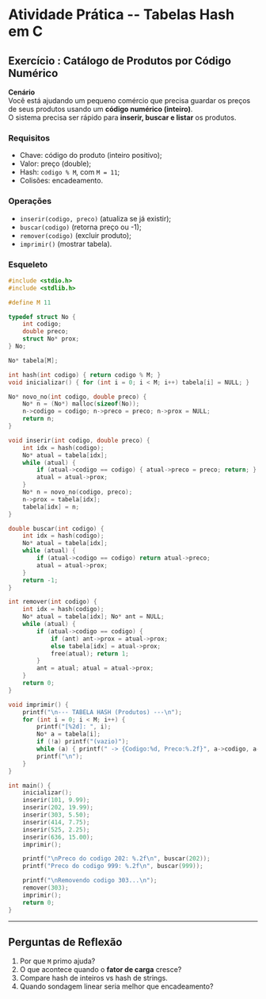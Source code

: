 # Atividade Prática -- Tabelas Hash em C


## Exercício : Catálogo de Produtos por Código Numérico

**Cenário**\
Você está ajudando um pequeno comércio que precisa guardar os preços de
seus produtos usando um **código numérico (inteiro)**.\
O sistema precisa ser rápido para **inserir, buscar e listar** os
produtos.

### Requisitos

-   Chave: código do produto (inteiro positivo);
-   Valor: preço (double);
-   Hash: `codigo % M`, com `M = 11`;
-   Colisões: encadeamento.

### Operações

-   `inserir(codigo, preco)` (atualiza se já existir);
-   `buscar(codigo)` (retorna preço ou -1);
-   `remover(codigo)` (excluir produto);
-   `imprimir()` (mostrar tabela).

### Esqueleto

``` c
#include <stdio.h>
#include <stdlib.h>

#define M 11

typedef struct No {
    int codigo;
    double preco;
    struct No* prox;
} No;

No* tabela[M];

int hash(int codigo) { return codigo % M; }
void inicializar() { for (int i = 0; i < M; i++) tabela[i] = NULL; }

No* novo_no(int codigo, double preco) {
    No* n = (No*) malloc(sizeof(No));
    n->codigo = codigo; n->preco = preco; n->prox = NULL;
    return n;
}

void inserir(int codigo, double preco) {
    int idx = hash(codigo);
    No* atual = tabela[idx];
    while (atual) {
        if (atual->codigo == codigo) { atual->preco = preco; return; }
        atual = atual->prox;
    }
    No* n = novo_no(codigo, preco);
    n->prox = tabela[idx];
    tabela[idx] = n;
}

double buscar(int codigo) {
    int idx = hash(codigo);
    No* atual = tabela[idx];
    while (atual) {
        if (atual->codigo == codigo) return atual->preco;
        atual = atual->prox;
    }
    return -1;
}

int remover(int codigo) {
    int idx = hash(codigo);
    No* atual = tabela[idx]; No* ant = NULL;
    while (atual) {
        if (atual->codigo == codigo) {
            if (ant) ant->prox = atual->prox;
            else tabela[idx] = atual->prox;
            free(atual); return 1;
        }
        ant = atual; atual = atual->prox;
    }
    return 0;
}

void imprimir() {
    printf("\n--- TABELA HASH (Produtos) ---\n");
    for (int i = 0; i < M; i++) {
        printf("[%2d]: ", i);
        No* a = tabela[i];
        if (!a) printf("(vazio)");
        while (a) { printf(" -> {Codigo:%d, Preco:%.2f}", a->codigo, a->preco); a = a->prox; }
        printf("\n");
    }
}

int main() {
    inicializar();
    inserir(101, 9.99);
    inserir(202, 19.99);
    inserir(303, 5.50);
    inserir(414, 7.75);
    inserir(525, 2.25);
    inserir(636, 15.00);
    imprimir();

    printf("\nPreco do codigo 202: %.2f\n", buscar(202));
    printf("Preco do codigo 999: %.2f\n", buscar(999));

    printf("\nRemovendo codigo 303...\n");
    remover(303);
    imprimir();
    return 0;
}
```

------------------------------------------------------------------------

## Perguntas de Reflexão

1.  Por que `M` primo ajuda?
2.  O que acontece quando o **fator de carga** cresce?
3.  Compare hash de inteiros vs hash de strings.
4.  Quando sondagem linear seria melhor que encadeamento?
